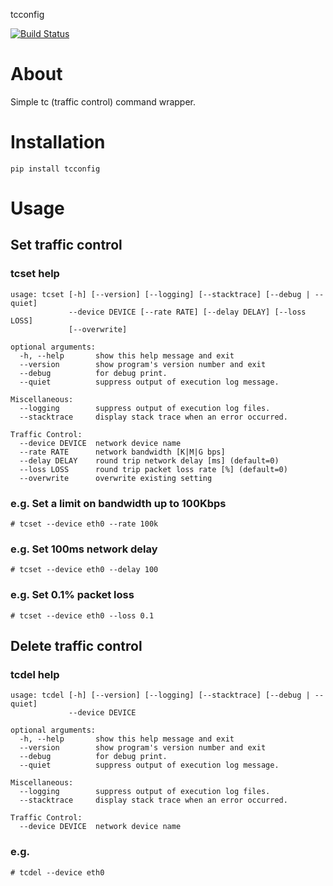 tcconfig

[![Build Status](https://travis-ci.org/thombashi/tcconfig.svg?branch=master)](https://travis-ci.org/thombashi/tcconfig)

# About
Simple tc (traffic control) command wrapper.


# Installation
```console
pip install tcconfig
```


# Usage
## Set traffic control
### tcset help
```console
usage: tcset [-h] [--version] [--logging] [--stacktrace] [--debug | --quiet]
             --device DEVICE [--rate RATE] [--delay DELAY] [--loss LOSS]
             [--overwrite]

optional arguments:
  -h, --help       show this help message and exit
  --version        show program's version number and exit
  --debug          for debug print.
  --quiet          suppress output of execution log message.

Miscellaneous:
  --logging        suppress output of execution log files.
  --stacktrace     display stack trace when an error occurred.

Traffic Control:
  --device DEVICE  network device name
  --rate RATE      network bandwidth [K|M|G bps]
  --delay DELAY    round trip network delay [ms] (default=0)
  --loss LOSS      round trip packet loss rate [%] (default=0)
  --overwrite      overwrite existing setting
```

### e.g. Set a limit on bandwidth up to 100Kbps
```console
# tcset --device eth0 --rate 100k
```

### e.g. Set 100ms network delay
```console
# tcset --device eth0 --delay 100
```

### e.g. Set 0.1% packet loss
```console
# tcset --device eth0 --loss 0.1
```


## Delete traffic control
### tcdel help
```console
usage: tcdel [-h] [--version] [--logging] [--stacktrace] [--debug | --quiet]
             --device DEVICE

optional arguments:
  -h, --help       show this help message and exit
  --version        show program's version number and exit
  --debug          for debug print.
  --quiet          suppress output of execution log message.

Miscellaneous:
  --logging        suppress output of execution log files.
  --stacktrace     display stack trace when an error occurred.

Traffic Control:
  --device DEVICE  network device name
```

### e.g.
```console
# tcdel --device eth0
```
